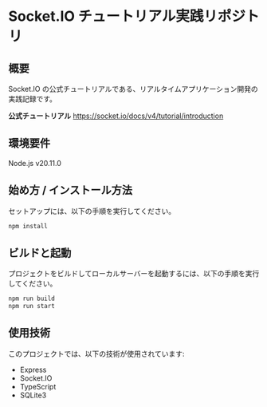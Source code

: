 # Socket.IO チュートリアル実践リポジトリ

## 概要

Socket.IO の公式チュートリアルである、リアルタイムアプリケーション開発の実践記録です。

**公式チュートリアル**
https://socket.io/docs/v4/tutorial/introduction

## 環境要件

Node.js v20.11.0

## 始め方 / インストール方法

セットアップには、以下の手順を実行してください。

```bash
npm install
```

## ビルドと起動

プロジェクトをビルドしてローカルサーバーを起動するには、以下の手順を実行してください。

```bash
npm run build
npm run start
```

## 使用技術

このプロジェクトでは、以下の技術が使用されています:

- Express
- Socket.IO
- TypeScript
- SQLite3
